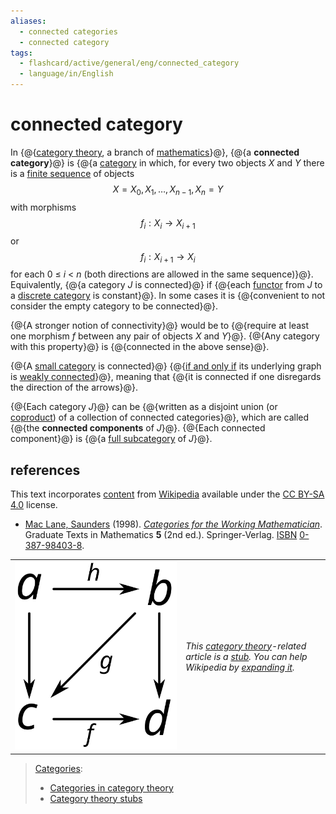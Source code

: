 ```yaml
---
aliases:
  - connected categories
  - connected category
tags:
  - flashcard/active/general/eng/connected_category
  - language/in/English
---
```


# connected category

In {@{[category theory](category%20theory.md), a branch of [mathematics](mathematics.md)}@}, {@{a __connected category__}@} is {@{a [category](category%20(category%20theory).md) in which, for every two objects _X_ and _Y_ there is a [finite sequence](finite%20sequence.md#finite%20and%20infinite) of objects $$X=X_{0},X_{1},\ldots ,X_{n-1},X_{n}=Y$$ with morphisms $$f_{i}:X_{i}\to X_{i+1}$$ or $$f_{i}:X_{i+1}\to X_{i}$$ for each 0 ≤ _i_ \< _n_ \(both directions are allowed in the same sequence\)}@}. Equivalently, {@{a category _J_ is connected}@} if {@{each [functor](functor.md) from _J_ to a [discrete category](discrete%20category.md) is constant}@}. In some cases it is {@{convenient to not consider the empty category to be connected}@}. <!--SR:!2025-11-17,232,330!2025-11-25,240,330!2025-12-08,251,330!2025-08-08,152,310!2025-11-25,238,330!2027-04-20,627,330-->

{@{A stronger notion of connectivity}@} would be to {@{require at least one morphism _f_ between any pair of objects _X_ and _Y_}@}. {@{Any category with this property}@} is {@{connected in the above sense}@}. <!--SR:!2025-08-20,158,310!2025-08-18,159,310!2025-12-05,248,330!2025-12-07,250,330-->

{@{A [small category](small%20category.md#small%20and%20large%20categories) is connected}@} {@{[if and only if](if%20and%20only%20if.md) its underlying graph is [weakly connected](connected%20graph.md#connected%20vertices%20and%20graphs)}@}, meaning that {@{it is connected if one disregards the direction of the arrows}@}. <!--SR:!2025-11-18,233,330!2025-11-29,242,330!2025-11-28,241,330-->

{@{Each category _J_}@} can be {@{written as a disjoint union \(or [coproduct](coproduct.md)\) of a collection of connected categories}@}, which are called {@{the __connected components__ of _J_}@}. {@{Each connected component}@} is {@{a [full subcategory](full%20subcategory.md) of _J_}@}. <!--SR:!2025-12-12,254,330!2025-08-03,136,290!2025-09-28,179,310!2025-12-11,253,330!2025-09-25,189,310-->

## references

This text incorporates [content](https://en.wikipedia.org/wiki/connected_category) from [Wikipedia](Wikipedia.md) available under the [CC BY-SA 4.0](https://creativecommons.org/licenses/by-sa/4.0/) license.

- <a id="CITEREFMac Lane1998"></a> [Mac Lane, Saunders](Saunders%20Mac%20Lane.md) \(1998\). _[Categories for the Working Mathematician](Categories%20for%20the%20Working%20Mathematician.md)_. Graduate Texts in Mathematics __5__ \(2nd ed.\). Springer-Verlag. [ISBN](ISBN%20(identifier).md) [0-387-98403-8](https://en.wikipedia.org/wiki/Special:BookSources/0-387-98403-8).

|                                                                         |                                                                                                                                                                                                                                                |
| ----------------------------------------------------------------------- | ---------------------------------------------------------------------------------------------------------------------------------------------------------------------------------------------------------------------------------------------- |
| ![Stub icon](../../archives/Wikimedia%20Commons/Associatividadecat.svg) | _This [category theory](category%20theory.md)-related article is a [stub](https://en.wikipedia.org/wiki/Wikipedia:Stub). You can help Wikipedia by [expanding it](https://en.wikipedia.org/w/index.php?title=Connected_category&action=edit)._ |

> [Categories](https://en.wikipedia.org/wiki/Help:Category):
>
> - [Categories in category theory](https://en.wikipedia.org/wiki/Category:Categories%20in%20category%20theory)
> - [Category theory stubs](https://en.wikipedia.org/wiki/Category:Category%20theory%20stubs)
